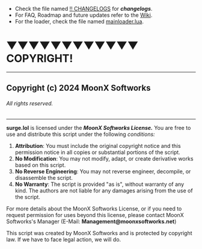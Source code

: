 * Check the file named [!! CHANGELOGS](https://github.com/anarchy-solutions/serenium.dev/blob/main/!!%20CHANGELOGS) for ***changelogs***.
* For FAQ, Roadmap and future updates refer to the [Wiki](https://github.com/anarchy-solutions/serenium.dev/wiki).
* For the loader, check the file named [mainloader.lua](https://github.com/anarchy-solutions/serenium.dev/blob/main/mainloader.lua).

# ▼▼▼▼▼▼▼▼▼▼▼▼ COPYRIGHT! 

--------------------------------------------------------------------------------------------------------------------------------------------------------------------------------------------------------------------

## Copyright (c) 2024 MoonX Softworks
###### All rights reserved.

--------------------------------------------------------------------------------------------------------------------------------------------------------------------------------------------------------------------

__surge.lol__ is licensed under the ***MoonX Softworks License.*** You are free to use and distribute this script under the following *conditions:*

1. **Attribution**: You must include the original copyright notice and this permission notice in all copies or substantial portions of the script.
2. **No Modification**: You may not modify, adapt, or create derivative works based on this script.
3. **No Reverse Engineering**: You may not reverse engineer, decompile, or disassemble the script.
4. **No Warranty**: The script is provided "as is", without warranty of any kind. The authors are not liable for any damages arising from the use of the script.

For more details about the MoonX Softworks License, or if you need to request permission for uses beyond this license, please contact MoonX Softworks's Manager (E-Mail: __Management@moonxsoftworks.net__)

This script was created by MoonX Softworks and is protected by copyright law. If we have to face legal action, we will do.
